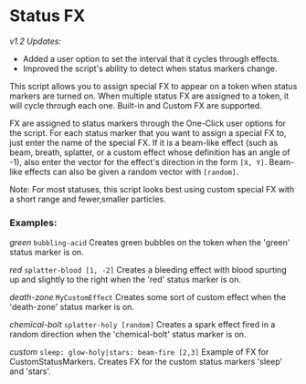 # Status FX

_v1.2 Updates:_
* Added a user option to set the interval that it cycles through effects.
* Improved the script's ability to detect when status markers change.

This script allows you to assign special FX to appear on a token when status
markers are turned on. When multiple status FX are assigned to a token, it
will cycle through each one. Built-in and Custom FX are supported.

FX are assigned to status markers through the One-Click user options for the
script. For each status marker that you want to assign a special FX to, just
enter the name of the special FX. If it is a beam-like effect (such as beam,
breath, splatter, or a custom effect whose definition has an angle of -1),
also enter the vector for the effect's direction in the form ```[X, Y]```.
Beam-like effects can also be given a random vector with ```[random]```.

Note: For most statuses, this script looks best using custom special FX with a
short range and fewer,smaller particles.

### Examples:

*green* ```bubbling-acid```
Creates green bubbles on the token when the 'green' status marker is on.

*red* ```splatter-blood [1, -2]```
Creates a bleeding effect with blood spurting up and slightly to the right
when the 'red' status marker is on.

*death-zone* ```MyCustomEffect```
Creates some sort of custom effect when the 'death-zone' status marker is on.

*chemical-bolt* ```splatter-holy [random]```
Creates a spark effect fired in a random direction when the 'chemical-bolt'
status marker is on.

*custom* ```sleep: glow-holy|stars: beam-fire [2,3]```
Example of FX for CustomStatusMarkers.
Creates FX for the custom status markers 'sleep' and 'stars'.
